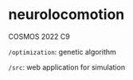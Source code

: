 # neurolocomotion
COSMOS 2022 C9

`/optimization`: genetic algorithm


`/src`: web application for simulation
